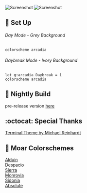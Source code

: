 ![Screenshot](https://user-images.githubusercontent.com/11221489/27309947-b5795302-550b-11e7-936e-aae0d92f86a2.png)
![Screenshot](https://user-images.githubusercontent.com/11221489/27309976-dd9567c2-550b-11e7-9f68-670e047fd60a.png)

:space_invader: Set Up
------

###### Day Mode - Grey Background
```VimL
colorscheme arcadia 
```

###### Daybreak Mode - Ivory Background
```VimL
let g:arcadia_Daybreak = 1
colorscheme arcadia 
```

:crescent_moon: Nightly Build
----------------------------
pre-release version [here](https://github.com/AlessandroYorba/Arcadia/tree/nightly)

:octocat: Special Thanks
-----------------
[Terminal Theme by Michael Reinhardt](https://github.com/mreinhardt)<br>

:octopus: Moar Colorschemes
-------
[Alduin](https://github.com/AlessandroYorba/Alduin)<br>
[Despacio](https://github.com/AlessandroYorba/Despacio)<br>
[Sierra](https://github.com/AlessandroYorba/Sierra)<br>
[Monrovia](https://github.com/AlessandroYorba/Monrovia)<br>
[Sidonia](https://github.com/AlessandroYorba/Sidonia)<br>
[Absolute](https://github.com/AlessandroYorba/Absolute)
